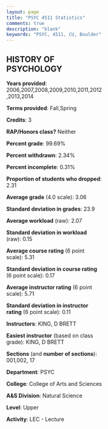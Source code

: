 ```yaml
---
layout: page
title: "PSYC 4511 Statistics"
comments: true
description: "blank"
keywords: "PSYC, 4511, CU, Boulder"
--- 
```

<head>
<script src="https://ajax.googleapis.com/ajax/libs/jquery/2.1.3/jquery.min.js"></script>
<script src="https://dl.dropboxusercontent.com/s/pc42nxpaw1ea4o9/highcharts.js?dl=0"></script>
<!-- <script src="../assets/js/highcharts.js"></script> -->
<style type="text/css">@font-face {
	font-family: "Bebas Neue";
	src: url(https://www.filehosting.org/file/details/544349/BebasNeue%20Regular.otf) format("opentype");
	}
	h1.Bebas { 
		font-family: "Bebas Neue", Verdana, Tahoma;
	}
</style>
</head>
<body>
	<div id="container" style="float: right; width: 45%; height: 88%; margin-left: 2.5%; margin-right: 2.5%;"></div>
	<script language="JavaScript">
		$(document).ready(function() {
		var chart = {type: 'column'};
		var title = {text: 'Grade Distribution'};
		var xAxis = {categories: ['A','B','C','D','F'],crosshair: true};
		var yAxis = {min: 0,title: {text: 'Percentage'}};
		var tooltip = {headerFormat: '<center><b><span style="font-size:20px">{point.key}</span></b></center>',
		               pointFormat: '<td style="padding:0"><b>{point.y:.1f}%</b></td>',
		               footerFormat: '</table>',shared: true,useHTML: true};
		var plotOptions = {column: {pointPadding: 0.0,borderWidth: 0}};  
		var credits = {enabled: false};var series= [{name: 'Percent',data: [37.75,39.21,16.76,3.83,2.46,]}];
		var json = {};
		json.chart = chart;
		json.title = title;
		json.tooltip = tooltip;
		json.xAxis = xAxis;
		json.yAxis = yAxis;  
		json.series = series;
		json.plotOptions = plotOptions;  
		json.credits = credits;
		$('#container').highcharts(json);
	});
	</script>
</body>
			   
## HISTORY OF PSYCHOLOGY

**Years provided**: 2006,2007,2008,2009,2010,2011,2012,2013,2014

**Terms provided**: Fall,Spring

**Credits**: 3

**RAP/Honors class?** Neither

**Percent grade**: 99.69%

**Percent withdrawn**: 2.34%

**Percent incomplete**: 0.31%

**Proportion of students who dropped**: 2.31

**Average grade** (4.0 scale): 3.06

**Standard deviation in grades**: 23.9

**Average workload** (raw): 2.07

**Standard deviation in workload** (raw): 0.15

**Average course rating** (6 point scale): 5.31

**Standard deviation in course rating** (6 point scale): 0.17

**Average instructor rating** (6 point scale): 5.71

**Standard deviation in instructor rating** (6 point scale): 0.11

**Instructors**: KING, D BRETT

**Easiest instructor** (based on class grade): KING, D BRETT

**Sections** (and **number of sections**): 001,002, 17

**Department**: PSYC

**College**: College of Arts and Sciences

**A&S Division**: Natural Science

**Level**: Upper

**Activity**: LEC - Lecture